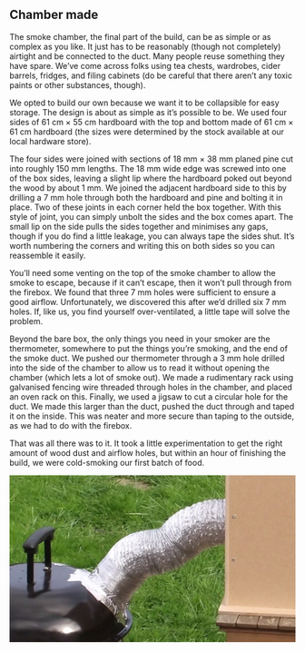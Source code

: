 ## Chamber made
The smoke chamber, the final part of the build, can be as simple or as complex as you like. It just has to be reasonably (though not completely) airtight and be connected to the duct. Many people reuse something they have spare. We’ve come across folks using tea chests, wardrobes, cider barrels, fridges, and filing cabinets (do be careful that there aren’t any toxic paints or other substances, though). 

We opted to build our own because we want it to be collapsible for easy storage. The design is about as simple as it’s possible to be. We used four sides of 61 cm × 55 cm hardboard with the top and bottom made of 61 cm × 61 cm hardboard (the sizes were determined by the stock available at our local hardware store). 

The four sides were joined with sections of 18 mm × 38 mm planed pine cut into roughly 150 mm lengths. The 18 mm wide edge was screwed into one of the box sides, leaving a slight lip where the hardboard poked out beyond the wood by about 1 mm. We joined the adjacent hardboard side to this by drilling a 7 mm hole through both the hardboard and pine and bolting it in place. Two of these joints in each corner held the box together. With this style of joint, you can simply unbolt the sides and the box comes apart. The small lip on the side pulls the sides together and minimises any gaps, though if you do find a little leakage, you can always tape the sides shut. It’s worth numbering the corners and writing this on both sides so you can reassemble it easily. 

You’ll need some venting on the top of the smoke chamber to allow the smoke to escape, because if it can’t escape, then it won’t pull through from the firebox. We found that three 7 mm holes were sufficient to ensure a good airflow. Unfortunately, we discovered this after we’d drilled six 7 mm holes. If, like us, you find yourself over-ventilated, a little tape will solve the problem. 

Beyond the bare box, the only things you need in your smoker are the thermometer, somewhere to put the things you’re smoking, and the end of the smoke duct. We pushed our thermometer through a 3 mm hole drilled into the side of the chamber to allow us to read it without opening the chamber (which lets a lot of smoke out). We made a rudimentary rack using galvanised fencing wire threaded through holes in the chamber, and placed an oven rack on this. Finally, we used a jigsaw to cut a circular hole for the duct. We made this larger than the duct, pushed the duct through and taped it on the inside. This was neater and more secure than taping to the outside, as we had to do with the firebox. 

That was all there was to it. It took a little experimentation to get the right amount of wood dust and airflow holes, but within an hour of finishing the build, we were cold-smoking our first batch of food. 

![Duct](images/duct.jpg)
